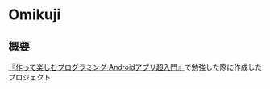# Omikuji


## 概要
[『作って楽しむプログラミング Androidアプリ超入門』](https://www.amazon.co.jp/%E4%BD%9C%E3%81%A3%E3%81%A6%E6%A5%BD%E3%81%97%E3%82%80%E3%83%97%E3%83%AD%E3%82%B0%E3%83%A9%E3%83%9F%E3%83%B3%E3%82%B0-Android%E3%82%A2%E3%83%97%E3%83%AA%E8%B6%85%E5%85%A5%E9%96%80-WINGS%E3%83%97%E3%83%AD%E3%82%B8%E3%82%A7%E3%82%AF%E3%83%88-%E9%AB%99%E6%B1%9F-%E8%B3%A2/dp/4822253902)で勉強した際に作成したプロジェクト
